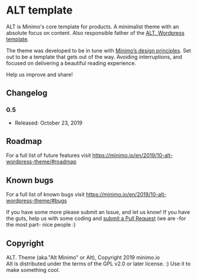 # ALT template
ALT is Minimo's core template for products. A minimalist theme with an absolute focus on content. Also responsible father of the [ALT. Wordpress template](https://github.com/minimo-io/alt-wordpress-theme).

The theme was developed to be in tune with [Mínimo’s design principles](https://minimo.io/en/manifest/). Set out to be a template that gets out of the way. Avoiding interruptions, and focused on delivering a beautiful reading experience.

Help us improve and share!

## Changelog

### 0.5
* Released: October 23, 2019

## Roadmap
For a full list of future features visit https://minimo.io/en/2019/10-alt-wordpress-theme/#roadmap

## Known bugs
For a full list of known bugs visit https://minimo.io/en/2019/10-alt-wordpress-theme/#bugs

If you have some more please submit an Issue, and let us know! If you have the guts, help us with some coding and [submit a Pull Request](https://github.com/minimo-io/alt-wordpress-theme/pulls) (we are -for the most part- nice people :)

## Copyright

ALT. Theme (aka."Alt Minimo" or Alt), Copyright 2019 minimo.io
<br>
Alt is distributed under the terms of the GPL v2.0 or later license. :) Use it to make something cool.
